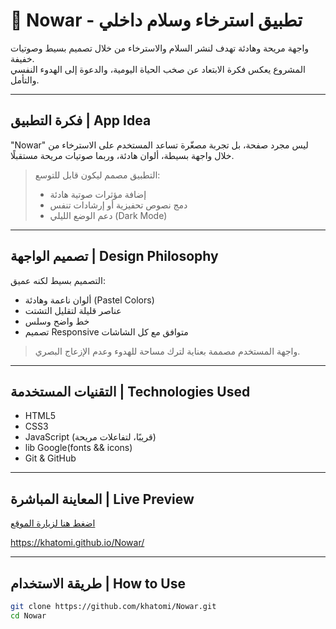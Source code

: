 # 🌿 Nowar - تطبيق استرخاء وسلام داخلي

واجهة مريحة وهادئة تهدف لنشر السلام والاسترخاء من خلال تصميم بسيط وصوتيات خفيفة.  
المشروع يعكس فكرة الابتعاد عن صخب الحياة اليومية، والدعوة إلى الهدوء النفسي والتأمل.

---

##  فكرة التطبيق | App Idea


"Nowar" ليس مجرد صفحة، بل تجربة مصغّرة تساعد المستخدم على الاسترخاء من خلال واجهة بسيطة، ألوان هادئة، وربما صوتيات مريحة مستقبلًا.

> التطبيق مصمم ليكون قابل للتوسع:  
> - إضافة مؤثرات صوتية هادئة  
> - دمج نصوص تحفيزية أو إرشادات تنفس  
> - دعم الوضع الليلي (Dark Mode)

---

## تصميم الواجهة | Design Philosophy
 التصميم بسيط لكنه عميق:
- ألوان ناعمة وهادئة (Pastel Colors)
- عناصر قليلة لتقليل التشتت
- خط واضح وسلس
- تصميم Responsive متوافق مع كل الشاشات

> واجهة المستخدم مصممة بعناية لترك مساحة للهدوء وعدم الإزعاج البصري.

---

##  التقنيات المستخدمة | Technologies Used

- HTML5  
- CSS3  
- JavaScript (قريبًا، لتفاعلات مريحة)
- lib Google(fonts && icons) 
- Git & GitHub

---

## المعاينة المباشرة | Live Preview

[اضغط هنا لزيارة الموقع](https://khatomi.github.io/Nowar/)  
 
https://khatomi.github.io/Nowar/

---

##  طريقة الاستخدام | How to Use

```bash
git clone https://github.com/khatomi/Nowar.git
cd Nowar
